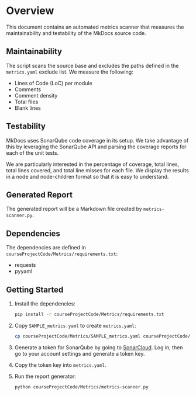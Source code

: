 # Overview

This document contains an automated metrics scanner that measures the maintainability and testability of the MkDocs source code.

## Maintainability

The script scans the source base and excludes the paths defined in the `metrics.yaml` exclude list. We measure the following:

- Lines of Code (LoC) per module
- Comments
- Comment density
- Total files
- Blank lines

## Testability

MkDocs uses SonarQube code coverage in its setup. We take advantage of this by leveraging the SonarQube API and parsing the coverage reports for each of the unit tests.

We are particularly interested in the percentage of coverage, total lines, total lines covered, and total line misses for each file. We display the results in a node and node-children format so that it is easy to understand.

## Generated Report

The generated report will be a Markdown file created by `metrics-scanner.py`.

## Dependencies

The dependencies are defined in `courseProjectCode/Metrics/requirements.txt`:

- requests
- pyyaml

## Getting Started

1.  Install the dependencies:

    ```bash
    pip install -r courseProjectCode/Metrics/requirements.txt
    ```

2.  Copy `SAMPLE_metrics.yaml` to create `metrics.yaml`:

    ```bash
    cp courseProjectCode/Metrics/SAMPLE_metrics.yaml courseProjectCode/Metrics/metrics.yaml
    ```

3.  Generate a token for SonarQube by going to [SonarCloud](https://sonarcloud.io/login). Log in, then go to your account settings and generate a token key.

4.  Copy the token key into `metrics.yaml`.

5.  Run the report generator:

    ```bash
    python courseProjectCode/Metrics/metrics-scanner.py
    ```
